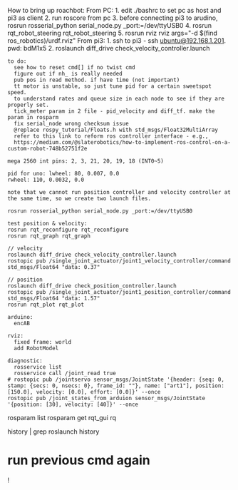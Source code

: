 
  How to bring up roachbot:
    From PC:
      1. edit ./bashrc to set pc as host and pi3 as client
      2. run roscore from pc
      3. before connecting pi3 to arudino, rosrun rosserial_python serial_node.py _port:=/dev/ttyUSB0 
      4. rosrun rqt_robot_steering rqt_robot_steering
      5. rosrun rviz rviz args="-d $(find ros_robotics)/urdf.rviz"
    From pi3:
      1. ssh to pi3 - ssh ubuntu@192.168.1.201. pwd: bdM1x5
      2. roslaunch diff_drive check_velocity_controller.launch       

    to do:
      see how to reset cmd[] if no twist cmd 
      figure out if nh_ is really needed
      pub pos in read method. if have time (not important)
      tt motor is unstable, so just tune pid for a certain sweetspot speed.      
      to understand rates and queue size in each node to see if they are properly set.
      tick_meter param in 2 file - pid_velocity and diff_tf. make the param in rosparm
      fix serial_node wrong checksum issue
      @replace rospy_tutorial/Floats.h with std_msgs/Float32MultiArray 
      refer to this link to reform ros controller interface - e.g., 
      https://medium.com/@slaterobotics/how-to-implement-ros-control-on-a-custom-robot-748b52751f2e

    mega 2560 int pins: 2, 3, 21, 20, 19, 18 (INT0~5)

    pid for uno: lwheel: 80, 0.007, 0.0
    rwheel: 110, 0.0032, 0.0

    note that we cannot run position controller and velocity controller at the same time, so we create two launch files.
    
    rosrun rosserial_python serial_node.py _port:=/dev/ttyUSB0

    test position & velocity:
    rosrun rqt_reconfigure rqt_reconfigure
    rosrun rqt_graph rqt_graph

    // velocity
    roslaunch diff_drive check_velocity_controller.launch
    rostopic pub /single_joint_actuator/joint1_velocity_controller/command std_msgs/Float64 "data: 0.37"
    
    // position
    roslaunch diff_drive check_position_controller.launch
    rostopic pub /single_joint_actuator/joint1_position_controller/command std_msgs/Float64 "data: 1.57"
    rosrun rqt_plot rqt_plot
    
    arduino:
      encAB

    rviz:
      fixed frame: world
      add RobotModel

    diagnostic:
      rosservice list
      rosservice call /joint_read true
    # rostopic pub /jointservo sensor_msgs/JointState '{header: {seq: 0, stamp: {secs: 0, nsecs: 0}, frame_id: ""}, name: ["art1"], position: [150.0], velocity: [0.0], effort: [0.0]}' --once
    rostopic pub /joint_states_from_arduion sensor_msgs/JointState '{position: [30], velocity: [40]}' --once

rosparam list
rosparam get <param key>
rqt_gui rq

 history | grep roslaunch
 history <number>
 # run previous cmd again
 !<number>
